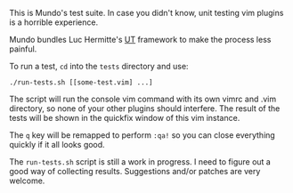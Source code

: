 This is Mundo's test suite.  In case you didn't know, unit testing vim plugins
is a horrible experience.

Mundo bundles Luc Hermitte's [UT][] framework to make the process less painful.

[UT]: http://code.google.com/p/lh-vim/wiki/UT

To run a test, `cd` into the `tests` directory and use:

    ./run-tests.sh [[some-test.vim] ...]

The script will run the console vim command with its own vimrc and .vim
directory, so none of your other plugins should interfere. The result of the
tests will be shown in the quickfix window of this vim instance.

The `q` key will be remapped to perform `:qa!` so you can close everything
quickly if it all looks good.

The `run-tests.sh` script is still a work in progress.  I need to figure out
a good way of collecting results.  Suggestions and/or patches are very welcome.
